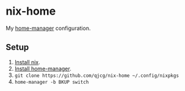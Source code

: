 # nix-home

My [home-manager] configuration.

## Setup

1. [Install nix](https://nixos.org/nix/download.html).
1. [Install home-manager](https://github.com/rycee/home-manager#installation).
2. `git clone https://github.com/qjcg/nix-home ~/.config/nixpkgs`
3. `home-manager -b BKUP switch`

[home-manager]: https://github.com/rycee/home-manager

